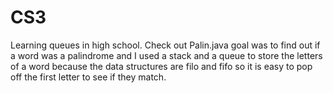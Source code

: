 # CS3
Learning queues in high school. Check out Palin.java goal was to find out if a word was a palindrome and I used a stack and a queue to store the letters of a word because the data structures are filo and fifo so it is easy to pop off the first letter to see if they match. 
